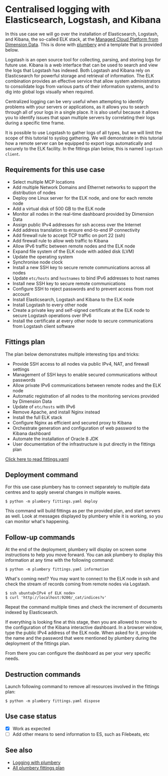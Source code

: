 # Centralised logging with Elasticsearch, Logstash, and Kibana

In this use case we will go over the installation of Elasticsearch, Logstash,
and Kibana, the so-called ELK stack, at the [Managed Cloud Platform from Dimension Data](http://cloud.dimensiondata.com/eu/en/).
This is done with [plumbery](https://docs.mcp-services.net/display/PLUM/Plumbery) and a template that is provided below.

Logstash is an open source tool for collecting, parsing, and storing logs for future use. Kibana is a web interface
that can be used to search and view the logs that Logstash has indexed. Both
Logstash and Kibana rely on Elasticsearch for powerful storage and retrieval
of information. The ELK combination provides an effective service that allow
system administrators to consolidate logs from various parts of their information
systems, and to dig into global logs visually when required.

Centralized logging can be very useful when attempting to identify problems with
your servers or applications, as it allows you to search through all of your
logs in a single place. It is also useful because it allows you to identify
issues that span multiple servers by correlating their logs during a specific time frame.

It is possible to use Logstash to gather logs of all types, but we will limit
the scope of this tutorial to syslog gathering. We will demonstrate in this
tutorial how a remote server can be equipped to export logs automatically and
securely to the ELK facility. In the fittings plan below, this is named `logstash client`.


## Requirements for this use case

* Select multiple MCP locations
* Add multiple Network Domains and Ethernet networks to support the distribution of nodes
* Deploy one Linux server for the ELK node, and one for each remote node
* Add a virtual disk of 500 GB to the ELK node
* Monitor all nodes in the real-time dashboard provided by Dimension Data
* Assign public IPv4 addresses for ssh access over the Internet
* Add address translation to ensure end-to-end IP connectivity
* Add firewall rule to accept TCP traffic on port 22 (ssh)
* Add firewall rule to allow web traffic to Kibana
* Allow IPv6 traffic between remote nodes and the ELK node
* Expand file system of the ELK node with added disk (LVM)
* Update the operating system
* Synchronise node clock
* Install a new SSH key to secure remote communications across all nodes
* Update `etc/hosts` and `hostnames` to bind IPv6 addresses to host names
* Install new SSH key to secure remote communications
* Configure SSH to reject passwords and to prevent access from root account
* Install Elasticsearch, Logstash and Kibana to the ELK node
* Install Logstash to every other node
* Create a private key and self-signed certificate at the ELK node to secure Logstash operations over IPv6
* Install the certificate at every other node to secure communications from Logstash client software


## Fittings plan

The plan below demonstrates multiple interesting tips and tricks:

* Provide SSH access to all nodes via public IPv4, NAT, and firewall settings
* Management of SSH keys to enable secured communications without passwords
* Allow private IPv6 communications between remote nodes and the ELK node
* Automatic registration of all nodes to the monitoring services provided by Dimension Data
* Update of `etc/hosts` with IPv6
* Remove Apache, and install Nginx instead
* Install the full ELK stack
* Configure Nginx as efficient and secured proxy to Kibana
* Orchestrate generation and configuration of web password to the Kibana dashboard
* Automate the installation of Oracle 8 JDK
* User documentation of the infrastructure is put directly in the fittings plan

[Click here to read fittings.yaml](fittings.yaml)

## Deployment command

For this use case plumbery has to connect separately to multiple data centres
and to apply several changes in multiple waves.

    $ python -m plumbery fittings.yaml deploy

This command will build fittings as per the provided plan, and start
servers as well. Look at messages displayed by plumbery while it is
working, so you can monitor what's happening.

## Follow-up commands

At the end of the deployment, plumbery will display on screen some instructions
to help you move forward. You can ask plumbery to display this information
at any time with the following command:

    $ python -m plumbery fittings.yaml information

What's coming next? You may want to connect to the ELK node in ssh and
check the stream of records coming from remote nodes via Logstash.

    $ ssh ubuntu@<IPv4 of ELK node>
    $ curl 'http://localhost:9200/_cat/indices?v'

Repeat the command multiple times and check the increment of documents indexed
by Elasticsearch.

If everything is looking fine at this stage, then you are allowed to move
to the configuration of the Kibana interactive dashboard. In a browser window,
type the public IPv4 address of the ELK node. When asked for it, provide
the name and the password that were mentioned by plumbery during the deployment
of the fittings plan.

From there you can configure the dashboard as per your
very specific needs.

## Destruction commands

Launch following command to remove all resources involved in the fittings plan:

    $ python -m plumbery fittings.yaml dispose

## Use case status

- [x] Work as expected
- [ ] Add other means to send information to ES, such as Filebeats, etc

## See also

- [Logging with plumbery](../)
- [All plumbery fittings plan](../../)

